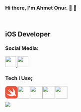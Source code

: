 ### Hi there, I'm Ahmet Onur. :maple_leaf: :herb: 

<br />

## iOS Developer 

### Social Media:

 [<img height="35" width="35" src="https://cdn-icons-png.flaticon.com/512/174/174857.png" />
][linked.in]
[<img height="35" width="35" src="https://upload.wikimedia.org/wikipedia/commons/thumb/4/4f/Twitter-logo.svg/2491px-Twitter-logo.svg.png" />
][twitter]


### Tech I Use;
<img align="left" src="https://raw.githubusercontent.com/github/explore/80688e429a7d4ef2fca1e82350fe8e3517d3494d/topics/swift/swift.png" width="40" height="40">

<img align="left" src="https://miro.medium.com/max/384/1*PeFnya42mpOiCvdgm49ifQ.png" width="40" height="40">

<img align="left"  src="https://upload.wikimedia.org/wikipedia/commons/3/33/Figma-logo.svg" width="40" height="40">

<img align="left"  src="https://upload.wikimedia.org/wikipedia/commons/thumb/3/3f/Git_icon.svg/1024px-Git_icon.svg.png" width="40" height="40">

<img align="left"  src="https://developer.apple.com/design/human-interface-guidelines/macos/images/app-icon-realistic-materials_2x.png" width="40" height="40">

<br />
<br />
<br />

<img src="https://github-readme-stats.vercel.app/api?username=4os&theme=onedark">

[linked.in]: https://www.linkedin.com/in/aoshn/
[twitter]: https://twitter.com/4osDeep
